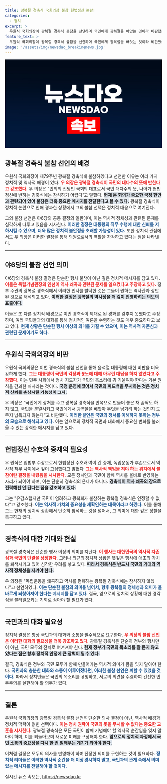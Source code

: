 ```yaml
---
title: 광복절 경축식 국회의장 불참 헌법정신 논란!
categories:
  - 정치
excerpt: >
  우원식 국회의장이 광복절 경축식 불참을 선언하며 국민에게 광복절을 빼앗는 것이라 비판했습니다. 야6당의 반발 속에서 정부의 역사 왜곡에 대한 강력한 입장을 나타내며, 헌법정신을 지키겠다는 의지를 내비쳤습니다.
feature_text: >
  우원식 국회의장이 광복절 경축식 불참을 선언하며 국민에게 광복절을 빼앗는 것이라 비판했습니다. 야6당의 반발 속에서 정부의 역사 왜곡에 대한 강력한 입장을 나타내며, 헌법정신을 지키겠다는 의지를 내비쳤습니다.
image: '/assets/img/newsdao_breakingnews.jpg'
---
```


<p><img src="/assets/img/newsdao_breakingnews.jpg" alt="koreaapp 속보" /></p>

<h2 data-ke-size="size26">광복절 경축식 불참 선언의 배경</h2>

<p data-ke-size="size16">우원식 국회의장이 제79주년 광복절 경축식에 불참하겠다고 선언한 이유는 여러 가지 정치적 및 역사적 배경이 있다. <b><span style="color: #ee2323;">우 의장은 광복절 경축식이 국민의 대다수의 뜻에 반한다고 강조했다.</span></b> 우 의장은 "민의의 전당인 국회의 대표로서 국민 대다수의 뜻, 나아가 헌법정신에 반하는 경축식에는 참석하기 어렵다"고 말했다. <b><span style="background-color: #21538527;">현재 본 회의가 중요한 국정 현안과 관련되어 있어 불참은 더욱 중요한 메시지를 전달한다고 볼 수 있다.</span></b> 광복절 경축식이 정치적 논란으로 인해 경과한 상황에서 그의 불참 선택은 정치적 대응으로 여겨진다.</p>

<p data-ke-size="size16">그의 불참 선언은 야6당의 공동 결정의 일환이며, 이는 역사적 정체성과 관련된 문제를 심각하게 다루고 있음을 시사한다. <b><span style="color: #1a5490;">이러한 결정은 대통령의 직무 수행에 대한 신뢰를 저하시킬 수 있으며, 더욱 많은 정치적 불안정을 초래할 가능성이 있다.</span></b> 또한 정치적 관점에서도 우 의장은 이러한 결정을 통해 의원으로서의 역할을 자각하고 있다는 점을 나타낸다.</p>

<hr>

<h2 data-ke-size="size26">야6당의 불참 선언 의미</h2>

<p data-ke-size="size16">야6당의 경축식 불참 결정은 단순한 행사 불참이 아닌 깊은 정치적 메시지를 담고 있다. <b><span style="color: #ee2323;">이들은 독립기념관장의 인선이 역사 왜곡과 관련된 문제를 일으켰다고 주장하고 있다.</span></b> 정부 주관의 광복절 경축식에서 이러한 인사를 발탁한 것은 그들이 원하는 역사관과 상반된 것으로 해석되고 있다. <b><span style="background-color: #21538527;">이러한 결정은 광복절의 역사성을 더 깊이 반영하려는 의도의 표출이다.</span></b></p>

<p data-ke-size="size16">이들은 또 다른 정치적 배경으로 이번 경축식이 제대로 된 경과를 갖추지 못했다고 주장하며, 여러 국민들과의 대화를 통해 정치적인 여론을 수렴하는 것도 매우 중요하다고 보고 있다. <b><span style="color: #1a5490;">현재 상황은 단순한 행사 이상의 의미를 가질 수 있으며, 이는 역사적 자존심과 관련된 문제이기도 하다.</span></b></p>

<hr>

<h2 data-ke-size="size26">우원식 국회의장의 비판</h2>

<p data-ke-size="size16">우원식 국회의장은 이번 경축식의 불참 선언을 통해 윤석열 대통령에 대한 비판을 더욱 강하게 했다. <b><span style="color: #ee2323;">그는 대통령이 국민의 걱정과 분노에 대해 아무런 대답을 하지 않았다고 주장했다.</span></b> 이는 민주 사회에서 정치 지도자가 국민의 목소리에 귀 기울여야 한다는 기본 원칙을 간과한 처사라는 것이다. <b><span style="background-color: #21538527;">국정 운영에 있어서 국민의 피드백을 무시하는 것은 정치적 신뢰를 손상시킬 가능성이 크다.</span></b></p>

<p data-ke-size="size16">우 의장은 “국민에게 상처를 주고 광복절 경축식을 반쪽으로 만들어 놓은 채 꼼짝도 하지 않고, 국민을 분열시키고 국민에게서 광복절을 빼앗아 무엇을 남기려 하는 것인지 도무지 납득되지 않는다”고 비판했다. <b><span style="color: #1a5490;">이러한 발언은 국민의 정서를 이해하지 못하는 정부의 모습으로 해석되고 있다.</span></b> 이는 앞으로의 정치적 국면과 대화에서 중요한 변화를 불러올 수 있는 강력한 메시지를 담고 있다.</p>

<hr>

<h2 data-ke-size="size26">헌법정신 수호와 중재의 필요성</h2>

<p data-ke-size="size16">우 원식은 입법부 수장으로서 헌법정신 수호와 여야 간 중재, 독립운동가 후손으로서 역사적 책무 사이에서 깊이 고심했다고 밝혔다. <b><span style="color: #ee2323;">그는 역사적 책임을 져야 하는 위치에서 불참이란 결정을 내렸음을 시사한다.</span></b> 모든 정치인과 국민이 함께 역사를 올바로 반영하는 자리가 되어야 하며, 이는 단순히 경축식의 문제가 아니다. <b><span style="background-color: #21538527;">경축식이 역사 왜곡의 장으로 전락해선 안 된다는 점을 강조하고 있다.</span></b></p>

<p data-ke-size="size16">그는 "유감스럽지만 국민이 염려하고 광복회가 불참하는 광복절 경축식은 인정할 수 없다"고 강조했다. <b><span style="color: #1a5490;">이는 역사적 가치의 중요성을 재확인하는 대목이라고 하겠다.</span></b> 이를 통해 그는 현재의 정치적 상황에서 단순히 참석하는 것을 넘어서, 그 의미에 대한 깊은 성찰을 촉구하고 있다.</p>

<hr>

<h2 data-ke-size="size26">경축식에 대한 기대와 현실</h2>

<p data-ke-size="size16">광복절 경축식은 단순한 행사 이상의 의미를 지닌다. <b><span style="color: #ee2323;">이 행사는 대한민국의 역사적 자존심과 국민의 단결을 상징한다.</span></b> 그러나 최근의 정치적 상황은 뜻깊은 행사에 애초의 가치를 퇴색시키고 있어 심각한 우려를 낳고 있다. <b><span style="background-color: #21538527;">따라서 경축식은 반드시 국민의 기대와 역사적 정체성을 지켜야 한다.</span></b></p>

<p data-ke-size="size16">우 의장은 "독립운동을 왜곡하고 역사를 폄훼하는 광복절 경축식에는 참석하지 않겠다"고 선언하였다. <b><span style="color: #1a5490;">이는 단순한 불참의 의미를 넘어서, 향후 광복절의 정체성과 의미가 올바르게 되찾아져야 한다는 메시지를 담고 있다.</span></b> 결국, 앞으로의 정치적 상황에 대한 경각심을 불러일으키는 기회로 삼아야 할 필요가 있다.</p>

<hr>

<h2 data-ke-size="size26">국민과의 대화 필요성</h2>

<p data-ke-size="size16">정치적 결정은 항상 국민과의 대화와 소통을 필수적으로 요구한다. <b><span style="color: #ee2323;">우 의장의 불참 선언은 이러한 대화의 필요성을 더욱 강조하고 있다.</span></b> 광복절 경축식은 단순히 정부의 행사만이 아닌, 국민 모두의 잔치로 여겨져야 한다. <b><span style="background-color: #21538527;">현재 정부가 국민의 목소리를 잘 듣지 않고 있다는 점은 향후 정치적 안정에 큰 장벽이 될 수 있다.</span></b></p>

<p data-ke-size="size16">결국, 경축식은 정부와 국민 모두가 함께 만들어가는 역사적 의미가 큼을 잊지 말아야 한다. <b><span style="color: #1a5490;">국민과의 충분한 대화와 소통이 이루어졌다면, 이러한 불참 선언은 피할 수 있었을 것이다.</span></b> 따라서 정치인들은 국민의 목소리를 경청하고, 서로의 의견을 수렴하여 건전한 민주주의를 실현해야 할 의무가 있다.</p>

<hr>

<h2 data-ke-size="size26">결론</h2>

<p data-ke-size="size16">우원식 국회의장의 광복절 경축식 불참 선언은 단순한 의사 결정이 아닌, 역사적 배경과 정치적 맥락이 얽힌 선택이다. <b><span style="color: #ee2323;">이는 정치 권력이 국민의 뜻을 무시할 수 없다는 중요한 교훈을 시사한다.</span></b> 광복절 경축식은 모든 국민이 함께 기념해야 할 역사적 순간임을 잊지 말아야 하며, 이를 되돌아보며 새로운 미래를 구상해야 한다. <b><span style="background-color: #21538527;">앞으로의 정치적 과정에서 국민 소통의 중요성을 다시 한 번 일깨우는 계기가 되어야 한다.</span></b></p>

<p data-ke-size="size16">이처럼 결정은 모두의 의사를 반영해야 하며 진정한 의미를 구현하는 것이 필요하다. <b><span style="color: #1a5490;">정치적 리더들은 이러한 역사적 순간을 더 이상 경시하지 말고, 국민과의 관계 속에서 의미 있는 메시지를 전달해야 할 것이다.</span></b></p>
실시간 뉴스 속보는, <a href="https://newsdao.kr" rel="dofollow">https://newsdao.kr</a>


